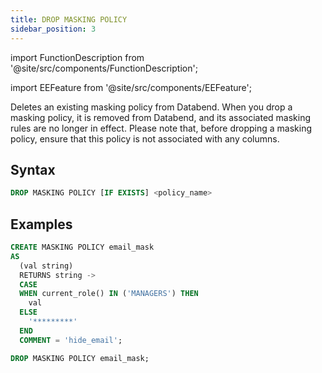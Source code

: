 ```yaml
---
title: DROP MASKING POLICY
sidebar_position: 3
---
```


import FunctionDescription from '@site/src/components/FunctionDescription';

<FunctionDescription description="Introduced or updated: v1.2.45"/>

import EEFeature from '@site/src/components/EEFeature';

<EEFeature featureName='MASKING POLICY'/>

Deletes an existing masking policy from Databend. When you drop a masking policy, it is removed from Databend, and its associated masking rules are no longer in effect. Please note that, before dropping a masking policy, ensure that this policy is not associated with any columns.

## Syntax

```sql
DROP MASKING POLICY [IF EXISTS] <policy_name>
```

## Examples

```sql
CREATE MASKING POLICY email_mask
AS
  (val string)
  RETURNS string ->
  CASE
  WHEN current_role() IN ('MANAGERS') THEN
    val
  ELSE
    '*********'
  END
  COMMENT = 'hide_email';

DROP MASKING POLICY email_mask;
```